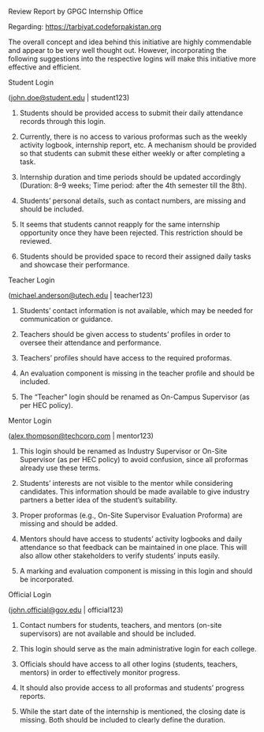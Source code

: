 Review Report by GPGC Internship Office

Regarding: https://tarbiyat.codeforpakistan.org

The overall concept and idea behind this initiative are highly commendable and appear to be very well thought out. However, incorporating the following suggestions into the respective logins will make this initiative more effective and efficient.

Student Login

(john.doe@student.edu | student123)

1. Students should be provided access to submit their daily attendance records through this login.


2. Currently, there is no access to various proformas such as the weekly activity logbook, internship report, etc. A mechanism should be provided so that students can submit these either weekly or after completing a task.


3. Internship duration and time periods should be updated accordingly (Duration: 8–9 weeks; Time period: after the 4th semester till the 8th).


4. Students’ personal details, such as contact numbers, are missing and should be included.


5. It seems that students cannot reapply for the same internship opportunity once they have been rejected. This restriction should be reviewed.


6. Students should be provided space to record their assigned daily tasks and showcase their performance.

Teacher Login

(michael.anderson@utech.edu | teacher123)

1. Students’ contact information is not available, which may be needed for communication or guidance.


2. Teachers should be given access to students’ profiles in order to oversee their attendance and performance.


3. Teachers’ profiles should have access to the required proformas.


4. An evaluation component is missing in the teacher profile and should be included.


5. The “Teacher” login should be renamed as On-Campus Supervisor (as per HEC policy).

Mentor Login

(alex.thompson@techcorp.com | mentor123)

1. This login should be renamed as Industry Supervisor or On-Site Supervisor (as per HEC policy) to avoid confusion, since all proformas already use these terms.


2. Students’ interests are not visible to the mentor while considering candidates. This information should be made available to give industry partners a better idea of the student’s suitability.


3. Proper proformas (e.g., On-Site Supervisor Evaluation Proforma) are missing and should be added.


4. Mentors should have access to students’ activity logbooks and daily attendance so that feedback can be maintained in one place. This will also allow other stakeholders to verify students’ inputs easily.


5. A marking and evaluation component is missing in this login and should be incorporated.

Official Login

(john.official@gov.edu | official123)

1. Contact numbers for students, teachers, and mentors (on-site supervisors) are not available and should be included.


2. This login should serve as the main administrative login for each college.


3. Officials should have access to all other logins (students, teachers, mentors) in order to effectively monitor progress.


4. It should also provide access to all proformas and students’ progress reports.


5. While the start date of the internship is mentioned, the closing date is missing. Both should be included to clearly define the duration.